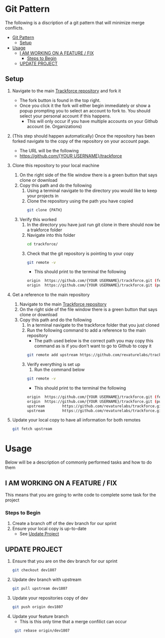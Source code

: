 # Git Pattern
The following is a discription of a git pattern that will minimize merge conflicts.

<!-- TOC -->

- [Git Pattern](#git-pattern)
    - [Setup](#setup)
- [Usage](#usage)
    - [I AM WORKING ON A FEATURE / FIX](#i-am-working-on-a-feature--fix)
        - [Steps to Begin](#steps-to-begin)
    - [UPDATE PROJECT](#update-project)

<!-- /TOC -->

## Setup

1. Navigate to the main [Trackforce repository](https://github.com/revaturelabs/trackforce) and fork it
    - The fork button is found in the top right.
    - Once you click it the fork will either begin immediately or show a popup prompting you to select an account to fork to. You should select your personal account if this happens.
        - This will only occur if you have multiple accounts on your Github account (ie. Organizations)
2. (This step should happen automatically) Once the repository has been forked navigate to the copy of the repository on your account page.
    - The URL will be the following
    - [https://github.com/{YOUR USERNAME}/trackforce]()

3. Clone this repository to your local machine
    1. On the right side of the file window there is a green button that says clone or download
    2. Copy this path and do the following
        1. Using a terminal navigate to the directory you would like to keep your projects in
        2. Clone the repository using the path you have copied
            ```sh
            git clone {PATH}
            ```
    3. Verify this worked
        1. In the directory you have just run git clone in there should now be a trakforce folder
        2. Navigate into this folder
            ```sh
            cd trackforce/
            ```
        3. Check that the git repository is pointing to your copy
            ```sh
            git remote -v
            ```
            - This should print to the terminal the following
            ```sh
            origin  https://github.com/{YOUR USERNAME}/trackforce.git (fetch)
            origin  https://github.com/{YOUR USERNAME}/trackforce.git (push)
            ```

4. Get a reference to the main repository
    1. Navigate to the main [Trackforce repository](https://github.com/revaturelabs/trackforce)
    2.  On the right side of the file window there is a green button that says clone or download
    3. Copy this path and do the following
        1. In a terminal navigate to the trackforce folder that you just cloned
        2. Run the following command to add a reference to the main repository
            - The path used below is the correct path you may copy this command as is if you don't want to go to Github to copy it
            ```sh
            git remote add upstream https://github.com/revaturelabs/trackforce.git
            ```
        3. Verify everything is set up
            1. Run the command below 
            ```sh
            git remote -v
            ```
            - This should print to the terminal the following
            ```sh
            origin  https://github.com/{YOUR USERNAME}/trackforce.git (fetch)
            origin  https://github.com/{YOUR USERNAME}/trackforce.git (push)
            upstream        https://github.com/revaturelabs/trackforce.git (fetch)
            upstream        https://github.com/revaturelabs/trackforce.git (push)
            ```
5. Update your local copy to have all information for both remotes
    ```sh
    git fetch upstream
    ```
    

# Usage

Below will be a description of commonly performed tasks and how to do them


## I AM WORKING ON A FEATURE / FIX

This means that you are going to write code to complete some task for the project

### Steps to Begin
1. Create a branch off of the dev branch for our sprint
2. Ensure your local copy is up-to-date
    - See [Update Project](#update-project)


## UPDATE PROJECT
1. Ensure that you are on the dev branch for our sprint
   ```sh
   git checkout dev1807
   ```
2. Update dev branch with upstream
   ```sh
   git pull upstream dev1807
   ```
3. Update your repositories copy of dev
   ```sh
   git push origin dev1807
   ```
4. Update your feature branch
   - This is this only time that a merge confilict can occur
   ```sh
    git rebase origin/dev1807
   ```
